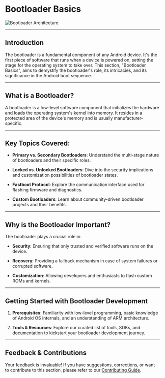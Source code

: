 # Bootloader Basics

![Bootloader Architecture](https://source.android.com/static/docs/security/images/verified-boot-flow.png)

---

## Introduction

The bootloader is a fundamental component of any Android device. It's the first piece of software that runs when a device is powered on, setting the stage for the operating system to take over. This section, "Bootloader Basics", aims to demystify the bootloader's role, its intricacies, and its significance in the Android boot sequence.

---

## What is a Bootloader?

A bootloader is a low-level software component that initializes the hardware and loads the operating system's kernel into memory. It resides in a protected area of the device's memory and is usually manufacturer-specific.

---

## Key Topics Covered:

- **Primary vs. Secondary Bootloaders**: Understand the multi-stage nature of bootloaders and their specific roles.

- **Locked vs. Unlocked Bootloaders**: Dive into the security implications and customization possibilities of bootloader states.

- **Fastboot Protocol**: Explore the communication interface used for flashing firmware and diagnostics.

- **Custom Bootloaders**: Learn about community-driven bootloader projects and their benefits.

---

## Why is the Bootloader Important?

The bootloader plays a crucial role in:

- **Security**: Ensuring that only trusted and verified software runs on the device.
  
- **Recovery**: Providing a fallback mechanism in case of system failures or corrupted software.

- **Customization**: Allowing developers and enthusiasts to flash custom ROMs and kernels.

---

## Getting Started with Bootloader Development

1. **Prerequisites**: Familiarity with low-level programming, basic knowledge of Android OS internals, and an understanding of ARM architecture.

2. **Tools & Resources**: Explore our curated list of tools, SDKs, and documentation to kickstart your bootloader development journey.

---


## Feedback & Contributions

Your feedback is invaluable! If you have suggestions, corrections, or want to contribute to this section, please refer to our [Contributing Guide](https://github.com/vvr3ddy/AndroidEssentials/blob/main/CONTRIBUTING.md).
